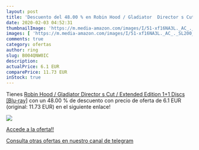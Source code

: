 ```yaml
---
layout: post
title: 'Descuento del 48.00 % en Robin Hood / Gladiator  Director s Cut /'
date: 2020-02-03 04:52:31
thumbnailImage: 'https://m.media-amazon.com/images/I/51-xf16NA3L._AC_._SL200_.jpg'
images: [ 'https://m.media-amazon.com/images/I/51-xf16NA3L._AC_._SL200_.jpg' ]
comments: true
category: ofertas
author: ring
slug: B004QNW0IC
description:
actualPrice: 6.1 EUR
comparePrice: 11.73 EUR
inStock: true
---
```


Tienes [Robin Hood / Gladiator  Director s Cut / Extended Edition  1+1 Discs  [Blu-ray]](https://www.amazon.com/dp/B004QNW0IC/?tag=redken08-20) con un 48.00 % de descuento con precio de oferta de 6.1 EUR (original: 11.73 EUR) en el siguiente enlace!

[![](https://m.media-amazon.com/images/I/51-xf16NA3L._AC_._SL200_.jpg)](https://www.amazon.com/dp/B004QNW0IC/?tag=redken08-20)

[Accede a la oferta!!](https://www.amazon.com/dp/B004QNW0IC/?tag=redken08-20)

[Consulta otras ofertas en nuestro canal de telegram](https://t.me/s/ofertas25)
